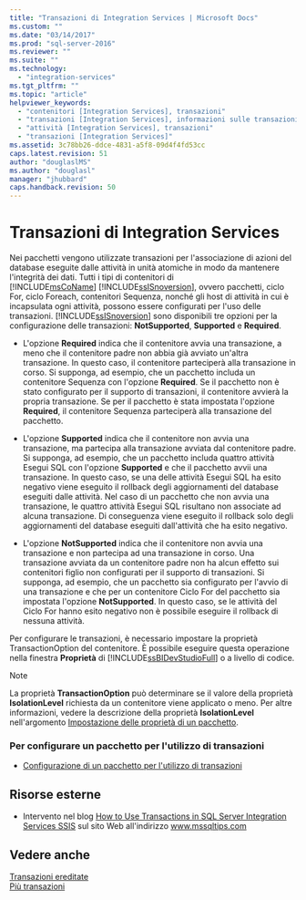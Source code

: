```yaml
---
title: "Transazioni di Integration Services | Microsoft Docs"
ms.custom: ""
ms.date: "03/14/2017"
ms.prod: "sql-server-2016"
ms.reviewer: ""
ms.suite: ""
ms.technology: 
  - "integration-services"
ms.tgt_pltfrm: ""
ms.topic: "article"
helpviewer_keywords: 
  - "contenitori [Integration Services], transazioni"
  - "transazioni [Integration Services], informazioni sulle transazioni nei pacchetti"
  - "attività [Integration Services], transazioni"
  - "transazioni [Integration Services]"
ms.assetid: 3c78bb26-ddce-4831-a5f8-09d4f4fd53cc
caps.latest.revision: 51
author: "douglaslMS"
ms.author: "douglasl"
manager: "jhubbard"
caps.handback.revision: 50
---
```

# Transazioni di Integration Services
  Nei pacchetti vengono utilizzate transazioni per l'associazione di azioni del database eseguite dalle attività in unità atomiche in modo da mantenere l'integrità dei dati. Tutti i tipi di contenitori di [!INCLUDE[msCoName](../includes/msconame-md.md)] [!INCLUDE[ssISnoversion](../includes/ssisnoversion-md.md)], ovvero pacchetti, ciclo For, ciclo Foreach, contenitori Sequenza, nonché gli host di attività in cui è incapsulata ogni attività, possono essere configurati per l'uso delle transazioni. [!INCLUDE[ssISnoversion](../includes/ssisnoversion-md.md)] sono disponibili tre opzioni per la configurazione delle transazioni: **NotSupported**, **Supported** e **Required**.  
  
-   L'opzione **Required** indica che il contenitore avvia una transazione, a meno che il contenitore padre non abbia già avviato un'altra transazione. In questo caso, il contenitore parteciperà alla transazione in corso. Si supponga, ad esempio, che un pacchetto includa un contenitore Sequenza con l'opzione **Required**. Se il pacchetto non è stato configurato per il supporto di transazioni, il contenitore avvierà la propria transazione. Se per il pacchetto è stata impostata l'opzione **Required**, il contenitore Sequenza parteciperà alla transazione del pacchetto.  
  
-   L'opzione **Supported** indica che il contenitore non avvia una transazione, ma partecipa alla transazione avviata dal contenitore padre. Si supponga, ad esempio, che un pacchetto includa quattro attività Esegui SQL con l'opzione **Supported** e che il pacchetto avvii una transazione. In questo caso, se una delle attività Esegui SQL ha esito negativo viene eseguito il rollback degli aggiornamenti del database eseguiti dalle attività. Nel caso di un pacchetto che non avvia una transazione, le quattro attività Esegui SQL risultano non associate ad alcuna transazione. Di conseguenza viene eseguito il rollback solo degli aggiornamenti del database eseguiti dall'attività che ha esito negativo.  
  
-   L'opzione **NotSupported** indica che il contenitore non avvia una transazione e non partecipa ad una transazione in corso. Una transazione avviata da un contenitore padre non ha alcun effetto sui contenitori figlio non configurati per il supporto di transazioni. Si supponga, ad esempio, che un pacchetto sia configurato per l'avvio di una transazione e che per un contenitore Ciclo For del pacchetto sia impostata l'opzione **NotSupported**. In questo caso, se le attività del Ciclo For hanno esito negativo non è possibile eseguire il rollback di nessuna attività.  
  
 Per configurare le transazioni, è necessario impostare la proprietà TransactionOption del contenitore. È possibile eseguire questa operazione nella finestra **Proprietà** di [!INCLUDE[ssBIDevStudioFull](../includes/ssbidevstudiofull-md.md)] o a livello di codice.  
  
> [!NOTE]  
>  La proprietà **TransactionOption** può determinare se il valore della proprietà **IsolationLevel** richiesta da un contenitore viene applicato o meno. Per altre informazioni, vedere la descrizione della proprietà **IsolationLevel** nell'argomento [Impostazione delle proprietà di un pacchetto](../integration-services/set-package-properties.md).  
  
### Per configurare un pacchetto per l'utilizzo di transazioni  
  
-   [Configurazione di un pacchetto per l'utilizzo di transazioni](../Topic/Configure%20a%20Package%20to%20Use%20Transactions.md)  
  
## Risorse esterne  
  
-   Intervento nel blog [How to Use Transactions in SQL Server Integration Services SSIS](http://go.microsoft.com/fwlink/?LinkId=157783) sul sito Web all'indirizzo www.mssqltips.com  
  
## Vedere anche  
 [Transazioni ereditate](../Topic/Inherited%20Transactions.md)   
 [Più transazioni](../Topic/Multiple%20Transactions.md)  
  
  